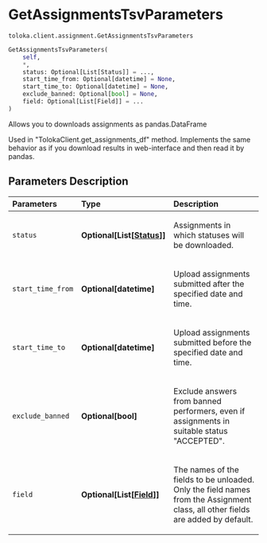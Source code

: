 # GetAssignmentsTsvParameters
`toloka.client.assignment.GetAssignmentsTsvParameters`

```python
GetAssignmentsTsvParameters(
    self,
    *,
    status: Optional[List[Status]] = ...,
    start_time_from: Optional[datetime] = None,
    start_time_to: Optional[datetime] = None,
    exclude_banned: Optional[bool] = None,
    field: Optional[List[Field]] = ...
)
```

Allows you to downloads assignments as pandas.DataFrame


Used in "TolokaClient.get_assignments_df" method.
Implements the same behavior as if you download results in web-interface and then read it by pandas.

## Parameters Description

| Parameters | Type | Description |
| :----------| :----| :-----------|
`status`|**Optional\[List\[[Status](toloka.client.assignment.GetAssignmentsTsvParameters.Status.md)\]\]**|<p>Assignments in which statuses will be downloaded.</p>
`start_time_from`|**Optional\[datetime\]**|<p>Upload assignments submitted after the specified date and time.</p>
`start_time_to`|**Optional\[datetime\]**|<p>Upload assignments submitted before the specified date and time.</p>
`exclude_banned`|**Optional\[bool\]**|<p>Exclude answers from banned performers, even if assignments in suitable status &quot;ACCEPTED&quot;.</p>
`field`|**Optional\[List\[[Field](toloka.client.assignment.GetAssignmentsTsvParameters.Field.md)\]\]**|<p>The names of the fields to be unloaded. Only the field names from the Assignment class, all other fields are added by default.</p>
